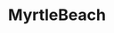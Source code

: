 ---
title: MyrtleBeach
crosslinks:
- InternetCommentEtiq
- TropicalWeather
- Serendipity
- funny
---